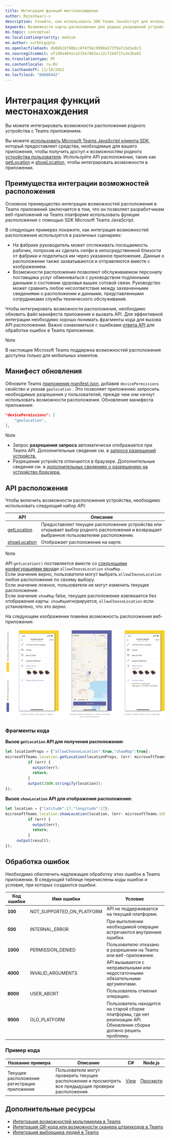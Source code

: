 ```yaml
---
title: Интеграция функций местонахождения
author: Rajeshwari-v
description: Узнайте, как использовать SDK Teams JavaScript для использования возможностей расположения с помощью фрагментов кода и образцов
keywords: Возможности карты расположения для родных разрешений устройств
ms.topic: conceptual
ms.localizationpriority: medium
ms.author: surbhigupta
ms.openlocfilehash: db86b2bf80bcc0f4f56c9998a573f0a7cbd1e9c3
ms.sourcegitcommit: af1d0a4041ce215e7863ac12c71b6f1fa3e3ba81
ms.translationtype: MT
ms.contentlocale: ru-RU
ms.lasthandoff: 11/10/2021
ms.locfileid: "60888442"
---
```

# <a name="integrate-location-capabilities"></a>Интеграция функций местонахождения

Вы можете интегрировать возможности расположения родного устройства с Teams приложением.  

Вы можете [использовать Microsoft Teams JavaScript клиента SDK](/javascript/api/overview/msteams-client?view=msteams-client-js-latest&preserve-view=true), который предоставляет средства, необходимые для вашего приложения, чтобы получить доступ к возможностям родного [устройства пользователя](native-device-permissions.md). Используйте API расположения, такие как [getLocation](/javascript/api/@microsoft/teams-js/microsoftteams.location?view=msteams-client-js-latest#getLocation_LocationProps___error__SdkError__location__Location_____void_&preserve-view=true) и [showLocation,](/javascript/api/@microsoft/teams-js/microsoftteams.location?view=msteams-client-js-latest#showLocation_Location___error__SdkError__status__boolean_____void_&preserve-view=true) чтобы интегрировать возможности в приложении. 

## <a name="advantages-of-integrating-location-capabilities"></a>Преимущества интеграции возможностей расположения

Основное преимущество интеграции возможностей расположения в Teams приложений заключается в том, что он позволяет разработчикам веб-приложений на Teams платформе использовать функции расположения с помощью SDK Microsoft Teams JavaScript. 

В следующих примерах покажите, как интеграция возможностей расположения используется в различных сценариях:
* На фабрике руководитель может отслеживать посещаемость рабочих, попросив их сделать селфи в непосредственной близости от фабрики и поделиться им через указанное приложение. Данные о расположении также захватываются и отправляются вместе с изображением.
* Возможности расположения позволяют обслуживаемом персоналу поставщика услуг обмениваться с руководством подлинными данными о состоянии здоровья вышек сотовой связи. Руководство может сравнить любое несоответствие между захваченными сведениями о расположении и данными, представленными сотрудниками службы технического обслуживания.

Чтобы интегрировать возможности расположения, необходимо обновить файл манифеста приложения и вызвать API. Для эффективной интеграции необходимо хорошо [](#code-snippets) понимать фрагменты кода для вызова API расположения. Важно ознакомиться с ошибками [ответа API](#error-handling) для обработки ошибок в Teams приложении.

> [!NOTE] 
> В настоящее Microsoft Teams поддержка возможностей расположения доступна только для мобильных клиентов.

## <a name="update-manifest"></a>Манифест обновления

Обновите Teams [приложения manifest.json,](../../resources/schema/manifest-schema.md#devicepermissions) добавив `devicePermissions` свойство и указав `geolocation` . Это позволяет приложению запросить необходимые разрешения у пользователей, прежде чем они начнут использовать возможности расположения. Обновление манифеста приложения:

``` json
"devicePermissions": [
    "geolocation",
],
```

> [!NOTE]
> * Запрос **разрешения запроса** автоматически отображается при Teams API. Дополнительные сведения см. в [запросе разрешений устройств.](native-device-permissions.md)    
> * Разрешения устройств отличаются в браузере. Дополнительные сведения см. в [дополнительных сведениях о разрешениях на устройство браузера.](browser-device-permissions.md)   

## <a name="location-apis"></a>API расположения

Чтобы включить возможности расположения устройства, необходимо использовать следующий набор API:

| API      | Описание   |
| --- | --- |
|[getLocation](/javascript/api/@microsoft/teams-js/microsoftteams.location?view=msteams-client-js-latest#getLocation_LocationProps___error__SdkError__location__Location_____void_&preserve-view=true) | Предоставляет текущее расположение устройства или открывает выбор родного расположения и возвращает выбранное пользователем расположение. |
|[showLocation](/javascript/api/@microsoft/teams-js/microsoftteams.location?view=msteams-client-js-latest#showLocation_Location___error__SdkError__status__boolean_____void_&preserve-view=true) | Отображает расположение на карте. |

> [!NOTE]
> API `getLocation()` поставляется вместе со [следующими конфигурациями ввода](/javascript/api/@microsoft/teams-js/locationprops?view=msteams-client-js-latest&preserve-view=true)и `allowChooseLocation` `showMap` . <br/> Если значение верно, пользователи могут выбрать `allowChooseLocation` любое расположение по своему выбору. <br/>  Если значение *ложное,* пользователи не могут изменить текущее расположение.<br/> Если значение `showMap` false, текущее расположение извлекается без отображения карты. `showMap`игнорируется, `allowChooseLocation` если установлено, что это *верно.*

На следующем изображении повеяна возможность расположения веб-приложения:

![Опыт работы веб-приложения для возможностей расположения](../../assets/images/tabs/location-capability.png)

### <a name="code-snippets"></a>Фрагменты кода

**Вызов `getLocation` API для получения расположения:**

```javascript
let locationProps = {"allowChooseLocation":true,"showMap":true};
microsoftTeams.location.getLocation(locationProps, (err: microsoftTeams.SdkError, location: microsoftTeams.location.Location) => {
          if (err) {
            output(err);
            return;
          }
          output(JSON.stringify(location));
});
```

**Вызов `showLocation` API для отображения расположения:**

```javascript
let location = {"latitude":17,"longitude":17};
microsoftTeams.location.showLocation(location, (err: microsoftTeams.SdkError, result: boolean) => {
          if (err) {
            output(err);
            return;
          }
     output(result);
});
```

## <a name="error-handling"></a>Обработка ошибок

Необходимо обеспечить надлежащее обработку этих ошибок в Teams приложении. В следующей таблице перечислены коды ошибок и условия, при которых создаются ошибки: 

|Код ошибки |  Имя ошибки     | Условие|
| --------- | --------------- | -------- |
| **100** | NOT_SUPPORTED_ON_PLATFORM | API не поддерживается на текущей платформе.|
| **500** | INTERNAL_ERROR | При выполнении необходимой операции встречаются внутренние ошибки.|
| **1000** | PERMISSION_DENIED |Пользователю отказано в разрешении на Teams или веб-приложение.|
| **4000** | INVALID_ARGUMENTS | API вызывается с неправильными или недостаточными обязательными аргументами.|
| **8000** | USER_ABORT |Пользователь отменил операцию.|
| **9000** | OLD_PLATFORM | Пользователь находится на старой сборке платформы, где нет реализации API. Обновление сборки должно решить проблему.|

### <a name="code-sample"></a>Пример кода

|Название примера | Описание | C# | Node.js | 
|----------------|-----------------|--------------|--------------|
| Текущее расположение регистрации приложения | Пользователи могут проверить текущее расположение и просмотреть все предыдущие проверки расположения.| [View](https://github.com/OfficeDev/Microsoft-Teams-Samples/tree/main/samples/app-checkin-location/csharp) | [Просмотр](https://github.com/OfficeDev/Microsoft-Teams-Samples/tree/main/samples/app-checkin-location/nodejs) |

## <a name="see-also"></a>Дополнительные ресурсы

* [Интеграция возможностей мультимедиа в Teams](mobile-camera-image-permissions.md)
* [Интеграция QR-кода или возможности сканера штрихкодов в Teams](qr-barcode-scanner-capability.md)
* [Интеграция выборщика людей в Teams](people-picker-capability.md)
